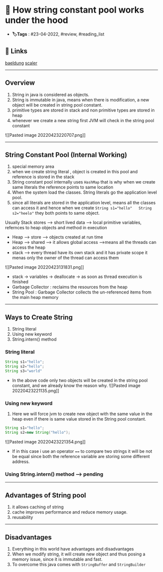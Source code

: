 # 📑 How string constant pool works under the hood

- **🏷️Tags** : #23-04-2022, #review, #reading_list

## 🔗 Links
[baeldung](https://www.baeldung.com/java-string-constant-pool-heap-stack)
[scaler](https://www.scaler.com/topics/java/string-pool-in-java)

--- 
## Overview
1. String in java is considered as objects.
2. String is immutable in java, means when there is modification, a new object will be created in string pool constant.
3. primitive types are stored in stack and non primitive types are stored in heap
4. whenever we create a new string first JVM will check in the string pool constant

![[Pasted image 20220423220707.png]]  

---

## String Constant Pool (Internal Working)
1. special memory area
2. when we create string literal , object is created in this pool and reference is stored in the stack
3. String constant pool internally uses `HashMap` that is why when we create same literals the reference points to same location
4. When the system load the classes. String literals go the application level pool.
5. since all literals are stored in the application level, means all the classes can access it and hence when we create `String s1="hello"   String s2="heelo"` they both points to same object.


Usually Stack stores --> short lived data --> local primitive variables, refernces to heap objects and method in execution

- Heap --> store --> objects created at run time 
- Heap --> shared --> it allows global access -->means all the threads can access the heap
- stack --> every thread have its own stack and it has private scope it menas only the owner of the thread can access them

![[Pasted image 20220423131831.png]]


- stack -> variables -> deallocate -> as soon as thread execution is finished
- Garbage Collector : reclaims the resources from the heap
- String Pool : Garbage Collector collects the un-referenced items from the main heap memory

---

## Ways to Create String
1. String literal
2. Using new keyword
3. String.intern() method


### String literal
```java
String s1="hello";
String s2="hello";
String s3="world"
```


- In the above code only two objects will be created in the string pool constant, and we already know the reason why.
![[Pasted image 20220423221135.png]]

### Using new keyword
1. Here we will force jvm to create new object with the same value in the heap even if there is same value stored in the String pool constant.

```java
String s1="hello";
String s2=new String("hello");
```

![[Pasted image 20220423221354.png]]


- If in this case i use an operator `==` to compare two strings it will be not be equal since both the reference variable are storing some different address.


### Using String.intern() method --> pending 

---

## Advantages of String pool
1. it allows caching of string
2. cache improves performance and reduce memory usage.
3. reusability

---


## Disadvantages
1. Everything in this world have advantages and disadvantages
2. When we modify string, it will create new object and thus posing a memory issue, since it is immutable and fast.
3. To overcome this  java comes with `StringBuffer` and `StringBuilder`















